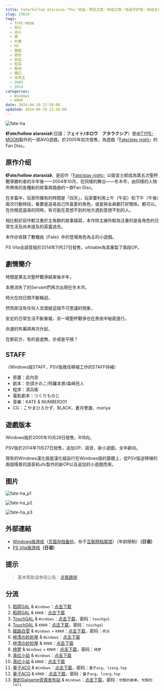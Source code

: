 ```yaml
---
title: Fate/hollow ataraxia／fha／命运／停驻之夜／命运之夜／命运守护夜／命运长夜／虚空明镜／FD
slug: 25624
tags:
  - TYPE-MOON
  - 奇幻
  - 战斗
  - 燃
  - 补魔
  - FD
  - 蘑菇
  - 冒险
  - 热血
  - 轮回
  - 解谜
  - 魔幻
  - 无修正
  - 2005
  - 2014
categories:
  - Windows
  - KRKR
date: 2024-04-19 22:58:00
updated: 2024-04-19 22:58:00
---
```


![fate-ha](https://r2.30hb.cn/vndb-img/fate-ha.webp)

**《Fate/hollow ataraxia》**（日語：**フェイト/ホロウ　アタラクシア**）是由[TYPE-MOON](https://zh.moegirl.org.cn/TYPE-MOON)製作的一部AVG遊戲，於2005年初次發售，為遊戲「[Fate/stay night](https://zh.moegirl.org.cn/Fate/stay_night)」的Fan Disc。

<!--more-->

## 原作介绍

**《Fate/hollow ataraxia》**，是前作『[Fate/stay night](https://zh.moegirl.org.cn/Fate/stay_night)』以衛宮士郎成為第五次聖杯戰爭勝利者的半年後——2004年10月，在同樣的舞台——冬木市，由同樣的人物所帶來的各種新的故事與插曲的一款Fan Disc。

在本篇中，玩家所擁有的時間是「四天」，玩家要利用上午（午前）和下午（午後）兩次行動時段，看要是追尋自己所喜愛的角色，或是與全員都打好關係，都可以。在你閒逛逡尋的同時，有可能在意想不到的地方遇到意想不到的人。

相比較於前作較注重於主角群的故事描寫，本作除主線外較為注重的是各角色的日常生活及尚未提及的英靈過去。

本作亦收錄了數種由《Fate》中的登場角色為主的小遊戲。

PS Vita全語音版於2014年11月27日發售，ufotable為其重製了兩段OP。

## 劇情簡介

時間是第五次聖杯戰爭結束後半年，

本應消失了的Servant們再次出現在冬木市。

時光在四日間不斷輪迴，

然而卻沒有任何人去懷疑這個不可思議的現象，

安定的日常生活不斷重複，另一場聖杯戰爭也在黑夜中秘密進行。

命運的布幕將再次升起，

在那前方，有的是虛無，亦或是平穩？

## STAFF

（Windows版STAFF，PSV版擔任移植工作的STAFF待補）

- 原畫：武內崇
- 劇本：奈須きのこ/阿羅本景/森崎亮人
- 程序：清兵衛
- 電影劇本：つくりものじ
- 音樂：KATE & NUMBER201
- CG：こやまひろかず、BLACK、蒼月譽雄、moriya

## 遊戲版本

Windows版於2005年10月28日發售，R18向。

PSV版於2014年11月27日發售，追加OP、語音、新小遊戲，全年齡向。

現有的Windows漢化版是漢化組自行在Windows版的基礎上，從PSV版逆移植的兩個場景的語音和ufo製作的新OP以及追加的小遊戲而來。

## 图片

![fate-ha_p1](https://r2.30hb.cn/vndb-img/fate-ha_p1.webp)

![fate-ha_p2](https://r2.30hb.cn/vndb-img/fate-ha_p2.webp)

![fate-ha_p3](https://r2.30hb.cn/vndb-img/fate-ha_p3.webp)

## 外部連結

- [Windows版游戏](https://www.typemoon.com/products/hollow/index_over18.html)（[页面存档备份](https://web.archive.org/web/20150410024548/http://www.typemoon.com/products/hollow/index_over18.html)，存于[互联网档案馆](https://zh.wikipedia.org/wiki/互联网档案馆)）（年龄限制）**（日语）**
- [PS Vita版游戏](https://web.archive.org/web/20150315015111/http://www.typemoon.com/products/hollowvita/index)**（日语）**

## 提示

> 基本帮助请参阅公告：[点我跳转](/)

## 分流

1. [稻荷GAL](https://inarigal.com/) & `Windows`：[点击下载](https://inarigal.com/detail/361)
2. [稻荷GAL](https://inarigal.com/) & `KRKR`：[点击下载](https://inarigal.com/detail/623)
3. [TouchGAL](https://www.touchgal.us/) & `Windows`：[点击下载](https://pan.touchgal.net/s/9xg7ub)，密码：`touchgal`
4. [TouchGAL](https://www.touchgal.us/) & `KRKR`：[点击下载](https://pan.touchgal.net/s/QlaI6)，密码：`touchgal`
5. [姬路白雪](https://pan.jlbx.xyz/) & `Windows` + `KRKR`：[点击下载](https://pan.jlbx.xyz/?s=hollow)，密码：`终点`
6. [梓澪の妙妙屋](https://zi0.cc/) & `Windows`：[点击下载](https://zi0.cc/%60%E3%80%90%E5%90%88%E9%9B%86%E7%B3%BB%E5%88%97%E3%80%91/%E6%B1%89%E5%8C%96galgame%E4%BC%9A%E7%A4%BE%E5%90%88%E9%9B%86/%E6%B1%89%E5%8C%96%E4%BC%9A%E7%A4%BE%E5%90%88%E9%9B%86%E9%83%A8%E5%88%86%20part22/TYPE-MOON/%E6%B1%89%E5%8C%96/[051229][TYPE-MOON]%20Fate%EF%BC%8FHollow%20Ataraxia%20%E8%AF%AD%E9%9F%B3%E7%89%88.rar?from=search)
7. [梓澪の妙妙屋](https://zi0.cc/) & `KRKR`：[点击下载](https://zi0.cc/%60%E3%80%90%E5%BD%92%20%E6%A1%A3%E3%80%91/%E3%80%90KRKR%E5%90%88%E9%9B%86%E3%80%91/1/Fate%20hollow%20ataraxia.exe?from=search)
8. [绮梦](https://acgs.one/) & `Windows` + `KRKR`：[点击下载](https://acgs.one/down_html/?url=game/FateHollowAtaraxia&name=FateHollowAtaraxia)，密码：`绮梦`
9. [真红小站](https://www.shinnku.com/) & `Windows`：[点击下载](https://www.shinnku.com/api/download/0/win/Fate%20Hollow%20Ataraxia.7z)
10. [真红小站](https://www.shinnku.com/) & `KRKR`：[点击下载](https://www.shinnku.com/api/download/0/krkr/Fate%20hollow%20ataraxia.7z)
11. [量子ACG](https://lzacg.org/) & `Windows`：[点击下载](https://lzacg.org/4601)，密码：`量子acg`、`lzacg.top`
12. [量子ACG](https://lzacg.org/) & `KRKR`：[点击下载](https://lzacg.org/2205)，密码：`量子acg`、`lzacg.top`
13. [我的Galgame资源发布站](https://www.ttloli.com/) & `Windows`：[点击下载](https://www.ttloli.com/fatehollow-ataraxia.html)，密码：`忧郁的弟弟`、`忧郁的loli`
